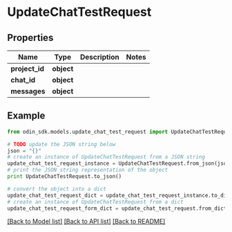 # UpdateChatTestRequest


## Properties

Name | Type | Description | Notes
------------ | ------------- | ------------- | -------------
**project_id** | **object** |  | 
**chat_id** | **object** |  | 
**messages** | **object** |  | 

## Example

```python
from odin_sdk.models.update_chat_test_request import UpdateChatTestRequest

# TODO update the JSON string below
json = "{}"
# create an instance of UpdateChatTestRequest from a JSON string
update_chat_test_request_instance = UpdateChatTestRequest.from_json(json)
# print the JSON string representation of the object
print UpdateChatTestRequest.to_json()

# convert the object into a dict
update_chat_test_request_dict = update_chat_test_request_instance.to_dict()
# create an instance of UpdateChatTestRequest from a dict
update_chat_test_request_form_dict = update_chat_test_request.from_dict(update_chat_test_request_dict)
```
[[Back to Model list]](../README.md#documentation-for-models) [[Back to API list]](../README.md#documentation-for-api-endpoints) [[Back to README]](../README.md)


